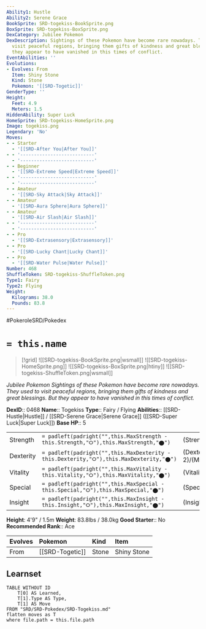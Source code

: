 ```yaml
---
Ability1: Hustle
Ability2: Serene Grace
BookSprite: SRD-togekiss-BookSprite.png
BoxSprite: SRD-togekiss-BoxSprite.png
DexCategory: Jubilee Pokemon
DexDescription: Sightings of these Pokemon have become rare nowadays. They used to
  visit peaceful regions, bringing them gifts of kindness and great blessings. But
  they appear to have vanished in this times of conflict.
EventAbilities: ''
Evolutions:
- Evolves: From
  Item: Shiny Stone
  Kind: Stone
  Pokemon: '[[SRD-Togetic]]'
GenderType: ''
Height:
  Feet: 4.9
  Meters: 1.5
HiddenAbility: Super Luck
HomeSprite: SRD-togekiss-HomeSprite.png
Image: togekiss.png
Legendary: 'No'
Moves:
- - Starter
  - '[[SRD-After You|After You]]'
- - '---------------------------'
  - '---------------------------'
- - Beginner
  - '[[SRD-Extreme Speed|Extreme Speed]]'
- - '---------------------------'
  - '---------------------------'
- - Amateur
  - '[[SRD-Sky Attack|Sky Attack]]'
- - Amateur
  - '[[SRD-Aura Sphere|Aura Sphere]]'
- - Amateur
  - '[[SRD-Air Slash|Air Slash]]'
- - '---------------------------'
  - '---------------------------'
- - Pro
  - '[[SRD-Extrasensory|Extrasensory]]'
- - Pro
  - '[[SRD-Lucky Chant|Lucky Chant]]'
- - Pro
  - '[[SRD-Water Pulse|Water Pulse]]'
Number: 468
ShuffleToken: SRD-togekiss-ShuffleToken.png
Type1: Fairy
Type2: Flying
Weight:
  Kilograms: 38.0
  Pounds: 83.8
---
```


#PokeroleSRD/Pokedex

# `= this.name`

> [!grid]
> ![[SRD-togekiss-BookSprite.png|wsmall]]
> ![[SRD-togekiss-HomeSprite.png]]
> ![[SRD-togekiss-BoxSprite.png|htiny]]
> ![[SRD-togekiss-ShuffleToken.png|wsmall]]


*Jubilee Pokemon*
*Sightings of these Pokemon have become rare nowadays. They used to visit peaceful regions, bringing them gifts of kindness and great blessings. But they appear to have vanished in this times of conflict.*

**DexID**:: 0468
**Name**:: Togekiss
**Type**:: Fairy / Flying
**Abilities**:: [[SRD-Hustle|Hustle]] / [[SRD-Serene Grace|Serene Grace]] ([[SRD-Super Luck|Super Luck]])
**Base HP**:: 5

|           |                                                                                        |                                          |
| --------- | -------------------------------------------------------------------------------------- | ---------------------------------------- |
| Strength  | `= padleft(padright("",this.MaxStrength - this.Strength,"⭘"),this.MaxStrength,"⬤")`    | (Strength::2)/(MaxStrength::4)   |
| Dexterity | `= padleft(padright("",this.MaxDexterity - this.Dexterity,"⭘"),this.MaxDexterity,"⬤")` | (Dexterity:: 2)/(MaxDexterity::5) |
| Vitality  | `= padleft(padright("",this.MaxVitality - this.Vitality,"⭘"),this.MaxVitality,"⬤")`    | (Vitality::3)/(MaxVitality::6)   |
| Special   | `= padleft(padright("",this.MaxSpecial - this.Special,"⭘"),this.MaxSpecial,"⬤")`       | (Special::3)/(MaxSpecial::7)     |
| Insight   | `= padleft(padright("",this.MaxInsight - this.Insight,"⭘"),this.MaxInsight,"⬤")`       | (Insight::3)/(MaxInsight::6)     |

**Height**: 4'9" / 1.5m
**Weight**: 83.8lbs / 38.0kg
**Good Starter**:: No
**Recommended Rank**:: Ace

| Evolves   | Pokemon         | Kind   | Item        |
|:----------|:----------------|:-------|:------------|
| From      | [[SRD-Togetic]] | Stone  | Shiny Stone |

## Learnset

```dataview
TABLE WITHOUT ID
    T[0] AS Learned,
    T[1].Type AS Type,
    T[1] AS Move
FROM "SRD/SRD-Pokedex/SRD-Togekiss.md"
flatten moves as T
where file.path = this.file.path
```
